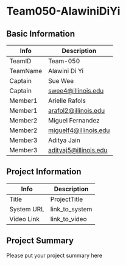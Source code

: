 # Team050-AlawiniDiYi

## Basic Information

|   Info      |        Description     |
| ----------- | ---------------------- |
| TeamID      |  Team-050              |
| TeamName    |  Alawini Di Yi         |
| Captain     |  Sue Wee               |
| Captain     |  swee4@illinois.edu    |
| Member1     |  Arielle Rafols        |
| Member1     |  arafol2@illinois.edu  |
| Member2     |  Miguel Fernandez      |
| Member2     |  miguelf4@illinois.edu |
| Member3     |  Aditya Jain           |
| Member3     |  adityaj5@illinois.edu |

## Project Information

|   Info      |        Description     |
| ----------- | ---------------------- |
|  Title      |       ProjectTitle     |
| System URL  |      link_to_system    |
| Video Link  |      link_to_video     |

## Project Summary
Please put your project summary here
